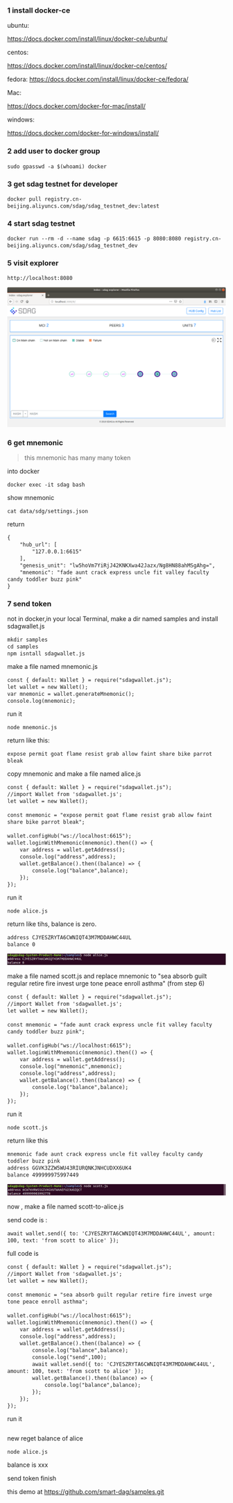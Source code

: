 ### 1 install docker-ce

ubuntu:

https://docs.docker.com/install/linux/docker-ce/ubuntu/ 

centos:

https://docs.docker.com/install/linux/docker-ce/centos/

fedora:
https://docs.docker.com/install/linux/docker-ce/fedora/

Mac:

https://docs.docker.com/docker-for-mac/install/ 

windows:

https://docs.docker.com/docker-for-windows/install/


### 2 add user to docker group

```
sudo gpasswd -a $(whoami) docker
```

### 3 get sdag testnet for developer

```
docker pull registry.cn-beijing.aliyuncs.com/sdag/sdag_testnet_dev:latest
```

### 4 start sdag testnet

```
docker run --rm -d --name sdag -p 6615:6615 -p 8080:8080 registry.cn-beijing.aliyuncs.com/sdag/sdag_testnet_dev
```

### 5 visit explorer

```
http://localhost:8080
```

![](explorer.png)

### 6 get mnemonic

> this mnemonic has many many token 

into docker

```
docker exec -it sdag bash
```

show mnemonic

```
cat data/sdg/settings.json
```

return 

```
{
    "hub_url": [
        "127.0.0.1:6615"
    ],
    "genesis_unit": "lw5hoVm7YiRjJ42KNKXwa42Jazx/Ng8HN88ahMSgAhg=",
    "mnemonic": "fade aunt crack express uncle fit valley faculty candy toddler buzz pink"
}
```



### 7 send token

not in docker,in your local Terminal, make a dir named samples and install sdagwallet.js

```
mkdir samples
cd samples
npm isntall sdagwallet.js
```

make a file named mnemonic.js

```
const { default: Wallet } = require("sdagwallet.js");
let wallet = new Wallet();
var mnemonic = wallet.generateMnemonic();
console.log(mnemonic);
```

run it
```
node mnemonic.js
```

return like this:
```
expose permit goat flame resist grab allow faint share bike parrot bleak
```


copy mnemonic and make a file named alice.js

```
const { default: Wallet } = require("sdagwallet.js");
//import Wallet from 'sdagwallet.js';
let wallet = new Wallet();

const mnemonic = "expose permit goat flame resist grab allow faint share bike parrot bleak";

wallet.configHub("ws://localhost:6615");
wallet.loginWithMnemonic(mnemonic).then(() => {
    var address = wallet.getAddress();
    console.log("address",address);
    wallet.getBalance().then((balance) => {
        console.log("balance",balance);
    });
});

```

run it 
```
node alice.js
```

return like tihs, balance is zero.

```
address CJYESZRYTA6CWNIQT43M7MDDAHWC44UL
balance 0
```

![](alice.png)

make a file named scott.js and replace mnemonic to "sea absorb guilt regular retire fire invest urge tone peace enroll asthma" (from step 6) 

```
const { default: Wallet } = require("sdagwallet.js");
//import Wallet from 'sdagwallet.js';
let wallet = new Wallet();

const mnemonic = "fade aunt crack express uncle fit valley faculty candy toddler buzz pink";

wallet.configHub("ws://localhost:6615");
wallet.loginWithMnemonic(mnemonic).then(() => {
    var address = wallet.getAddress();
    console.log("mnemonic",mnemonic);
    console.log("address",address);
    wallet.getBalance().then((balance) => {
        console.log("balance",balance);
    });
});

```

run it 

```
node scott.js
```

return like this

```
mnemonic fade aunt crack express uncle fit valley faculty candy toddler buzz pink
address GGVK3ZZW5WU43RIURQNKJNHCUDXX6UK4
balance 499999975997449
```

![](scott.png)

now , make a file named scott-to-alice.js

send code is :
```
await wallet.send({ to: 'CJYESZRYTA6CWNIQT43M7MDDAHWC44UL', amount: 100, text: 'from scott to alice' });
```

full code is 

```
const { default: Wallet } = require("sdagwallet.js");
//import Wallet from 'sdagwallet.js';
let wallet = new Wallet();

const mnemonic = "sea absorb guilt regular retire fire invest urge tone peace enroll asthma";

wallet.configHub("ws://localhost:6615");
wallet.loginWithMnemonic(mnemonic).then(() => {
    var address = wallet.getAddress();
    console.log("address",address);
    wallet.getBalance().then((balance) => {
        console.log("balance",balance);
        console.log("send",100);
        await wallet.send({ to: 'CJYESZRYTA6CWNIQT43M7MDDAHWC44UL', amount: 100, text: 'from scott to alice' });
        wallet.getBalance().then((balance) => {
            console.log("balance",balance);
        });
    });
});

```

run it

```

```

new reget balance of alice

```
node alice.js
```

balance is xxx


send token finish


this demo at https://github.com/smart-dag/samples.git


